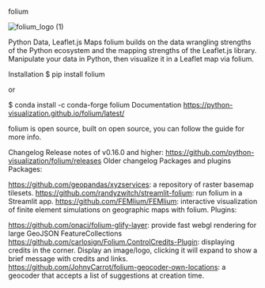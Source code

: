 folium

![folium_logo (1)](https://github.com/user-attachments/assets/0a69cb4d-04dd-47be-bde5-66f1ede44e18)

Python Data, Leaflet.js Maps
folium builds on the data wrangling strengths of the Python ecosystem and the mapping strengths of the Leaflet.js library. Manipulate your data in Python, then visualize it in a Leaflet map via folium.

Installation
$ pip install folium

or

$ conda install -c conda-forge folium
Documentation
https://python-visualization.github.io/folium/latest/

 folium is open source, built on open source, you can follow the guide for more info.

Changelog
Release notes of v0.16.0 and higher: https://github.com/python-visualization/folium/releases
Older changelog
Packages and plugins
Packages:

https://github.com/geopandas/xyzservices: a repository of raster basemap tilesets.
https://github.com/randyzwitch/streamlit-folium: run folium in a Streamlit app.
https://github.com/FEMlium/FEMlium: interactive visualization of finite element simulations on geographic maps with folium.
Plugins:

https://github.com/onaci/folium-glify-layer: provide fast webgl rendering for large GeoJSON FeatureCollections
https://github.com/carlosign/Folium.ControlCredits-Plugin: displaying credits in the corner. Display an image/logo, clicking it will expand to show a brief message with credits and links.
https://github.com/JohnyCarrot/folium-geocoder-own-locations: a geocoder that accepts a list of suggestions at creation time.
